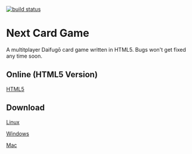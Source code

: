 [![build status](https://git.et.tc/Jan/next-card-game/badges/master/build.svg)](https://builds.et.tc/next-card-game)
# Next Card Game
A multitplayer Daifugō card game written in HTML5. 
Bugs won't get fixed any time soon.

## Online (HTML5 Version)

[HTML5](https://builds.et.tc/next-card-game/master-html5/)


## Download
[Linux](https://builds.et.tc/next-card-game/master-linux64.zip)

[Windows](https://builds.et.tc/next-card-game/master-win64.zip)

[Mac](https://builds.et.tc/next-card-game/master-osx64.zip)
